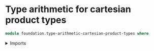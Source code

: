 # Type arithmetic for cartesian product types

```agda
module foundation.type-arithmetic-cartesian-product-types where
```

<details><summary>Imports</summary>

```agda
open import foundation-core.type-arithmetic-cartesian-product-types public
```

</details>
